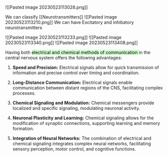 ![[Pasted image 20230523113028.png]]

We can classify [[Neurotransmitters]]
![[Pasted image 20230523113210.png]]
We can have Excitatory  and inhibatory neurotransmitters

![[Pasted image 20230523113233.png]]
![[Pasted image 20230523113340.png]]
![[Pasted image 20230523113408.png]]


Having both <mark style="background: #BBFABBA6;">electrical and chemical methods of communication </mark>in the central nervous system offers the following advantages:

1.  **Speed and Precision:** Electrical signals allow for quick transmission of information and precise control over timing and coordination.
    
2.  **Long-Distance Communication:** Electrical signals enable communication between distant regions of the CNS, facilitating complex processes.
    
3.  **Chemical Signaling and Modulation:** Chemical messengers provide localized and specific signaling, modulating neuronal activity.
    
4.  **Neuronal Plasticity and Learning:** Chemical signaling allows for the modification of synaptic connections, supporting learning and memory formation.
    
5.  **Integration of Neural Networks:** The combination of electrical and chemical signaling integrates complex neural networks, facilitating sensory perception, motor control, and cognitive functions.